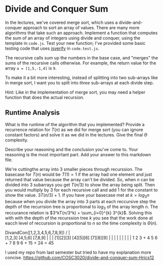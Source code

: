# Divide and Conquer Sum

In the lectures, we've covered merge sort, which uses a divide-and-conquer
approach to sort an array of values. There are many more algorithms that take
such an approach. Implement a function that computes the sum of an array of
integers using divide and conquer, using the template in `code.js`. Test your
new function; I've provided some basic testing code that uses
[jsverify](https://jsverify.github.io/) in `code.test.js`.

The recursive calls sum up the numbers in the base case, and "merges" the sums
of the recursive calls otherwise. For example, the return value for the array `a
= [1,5,-1,4]` is `9`.

To make it a bit more interesting, instead of splitting into two sub-arrays like
in merge sort, I want you to split into *three* sub-arrays at each divide step.

Hint: Like in the implementation of merge sort, you may need a helper function
that does the actual recursion.

## Runtime Analysis

What is the runtime of the algorithm that you implemented? Provide a recurrence
relation for $T(n)$ as we did for merge sort (you can ignore constant factors)
and solve it as we did in the lectures. Give the final $\Theta$ complexity.

Describe your reasoning and the conclusion you've come to. Your reasoning is the
most important part. Add your answer to this markdown file.

We're cuttingthe array into 3 smaller pieces through recurssion. The basecase for $T(n)$ would be $T(1)=1$ if the array had one element and just returned that value because
the array can't be divided. So, when $n$ can be divided into 3 subarrays you get $T(n/3)$ to show the array being split. Then you would multiply by 3 for each recursive call and add 1 for the constant to show the value.
$3T(n/3)+1$. If you have your basecase met at $k=log_3n$ because when you divide the array into 3 parts at each reccursive step the depth of the recurrsion tree is proportional to $log_3$ of the array length $n$. The  reccurance relation is $3^kT(n/3^k) + \sum_{i=0}^{k} 3^{k}$. Solving this with with the depth of the recurssion tree $k$ you see that the work done at eacch level of reccursion is proportional to $n$ so the time complexity is $\Theta(n)$.


DivandCon([1,2,3,4,5,6,7,8,9])
    /         |           \
 [1,2,3]   [4,5,6]     [7,8,9]
    |         |           |
[1][2][3]  [4][5][6]    [7][8][9]
  | | |      | | |        | | |
  1 2 3  +   4 5 6    +   7 8 9
    6    +     15     +    24
        = 45

I used my repo from last semester but tried to have my explanation more concise. 
https://github.com/COSC3020/divide-and-conquer-sum-Hrics12
